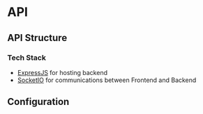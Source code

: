 # API

## API Structure

### Tech Stack

- [ExpressJS](https://expressjs.com/) for hosting backend
- [SocketIO](https://socket.io/) for communications between Frontend and Backend

## Configuration
